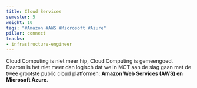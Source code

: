 ```yaml
---
title: Cloud Services
semester: 5
weight: 10
tags: "#Amazon #AWS #Microsoft #Azure"
pillar: connect
tracks:
- infrastructure-engineer
---
```

Cloud Computing is niet meer hip, Cloud Computing is gemeengoed. Daarom is het niet meer dan logisch dat we in MCT aan de slag gaan met de twee grootste public cloud platformen: **Amazon Web Services (AWS) en Microsoft Azure**.
